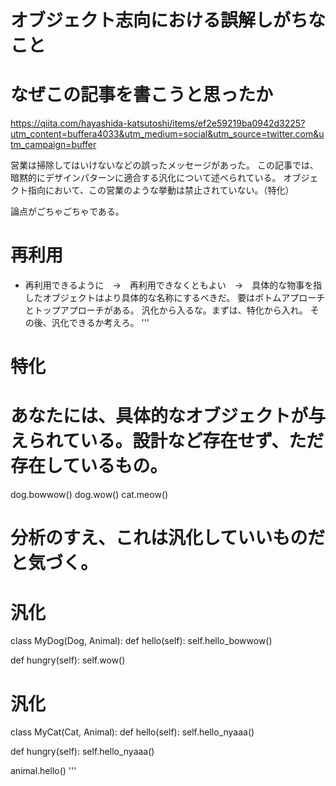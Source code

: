 


# オブジェクト志向における誤解しがちなこと


# なぜこの記事を書こうと思ったか
https://qiita.com/hayashida-katsutoshi/items/ef2e59219ba0942d3225?utm_content=buffera4033&utm_medium=social&utm_source=twitter.com&utm_campaign=buffer

営業は掃除してはいけないなどの誤ったメッセージがあった。
この記事では、暗黙的にデザインパターンに適合する汎化について述べられている。
オブジェクト指向において、この営業のような挙動は禁止されていない。（特化）

論点がごちゃごちゃである。


# 再利用
- 再利用できるように　→　再利用できなくともよい　→　具体的な物事を指したオブジェクトはより具体的な名称にするべきだ。
要はボトムアプローチとトップアプローチがある。
汎化から入るな。まずは、特化から入れ。
その後、汎化できるか考えろ。
'''
# 特化
# あなたには、具体的なオブジェクトが与えられている。設計など存在せず、ただ存在しているもの。
dog.bowwow()
dog.wow()
cat.meow()


# 分析のすえ、これは汎化していいものだと気づく。
# 汎化
class MyDog(Dog, Animal):
  def hello(self):
    self.hello_bowwow()
    
  def hungry(self):
    self.wow()

# 汎化
class MyCat(Cat, Animal):
  def hello(self):
    self.hello_nyaaa()
    
  def hungry(self):
    self.hello_nyaaa()

animal.hello()
'''

